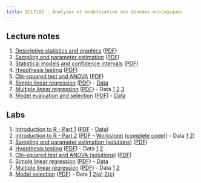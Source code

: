 ```yaml
---
title: ECL7102 - Analyses et modélisation des données écologiques
---
```



## Lecture notes

1. [Descriptive statistics and graphics](notes_cours/1E-Descriptive_statistics.html) ([PDF](notes_cours/1E-Descriptive_statistics.pdf))
2. [Sampling and parameter estimation](notes_cours/2E-Sampling_estimation.html) ([PDF](notes_cours/2E-Sampling_estimation.pdf))
3. [Statistical models and confidence intervals](notes_cours/3E-Statistical_models.html) ([PDF](notes_cours/3E-Statistical_models.pdf))
4. [Hypothesis testing](notes_cours/4E-Hypothesis_testing.html) ([PDF](notes_cours/4E-Hypothesis_testing.pdf))
5. [Chi-squared test and ANOVA](notes_cours/5E-Chi2_ANOVA.html) ([PDF](notes_cours/5E-Chi2_ANOVA.pdf))
6. [Simple linear regression](notes_cours/6E-Linear_regression.html) ([PDF](notes_cours/6E-Linear_regression.pdf)) - [Data](donnees/plant_growth_rate.csv)
7. [Multiple linear regression](notes_cours/7E-Multiple_regression.html) ([PDF](notes_cours/7E-Multiple_regression.pdf)) - Data [1](donnees/compensation.csv) [2](donnees/growth.csv) [3](donnees/antibiot.csv)
8. [Model evaluation and selection](notes_cours/8E-Model_selection.html) ([PDF](notes_cours/8E-Model_selection.pdf)) - [Data](labos/britain_species.csv)


## Labs

1. [Introduction to R - Part 1](labos/1E-IntroR_part1.html) ([PDF](labos/1E-IntroR_part1.pdf) - [Data](labos/cours1_kejimkujik.csv))
2. [Introduction to R - Part 2](labos/2E-IntroR_part2.html) ([PDF](labos/2E-IntroR_part2.pdf) - [Worksheet](labos/2E-worksheet.R) ([complete code](labos/2E-worksheet_complete.R))) - Data [1](labos/cours1_kejimkujik.csv) [2](labos/codes_especes.csv))
3. [Sampling and parameter estimation (solutions)](labos/3RE-Sampling_estimation.html) ([PDF](labos/3RE-Sampling_estimation.pdf))
4. [Hypothesis testing](labos/4E-Tests_mean.html) ([PDF](labos/4E-Tests_mean.pdf)) - Data [1](labos/gardens.csv) [2](labos/nconc.csv)
5. [Chi-squared test and ANOVA (solutions)](labos/5RE-Chi2_ANOVA.html) ([PDF](labos/5RE-Chi2_ANOVA.pdf))
6. [Simple linear regression](labos/6E-Linear_regression.html) ([PDF](labos/6E-Linear_regression.pdf)) - [Data](labos/britain_species.csv)
7. [Multiple linear regression](labos/7E-Multiple_regression.html) ([PDF](labos/7E-Multiple_regression.pdf)) - Data [1](labos/sablefish.csv) [2](labos/sardinella.csv)
8. [Model selection](labos/8E-Model_selection.html) ([PDF](labos/8E-Model_selection.pdf)) - Data [1](labos/environment.csv) [2(a)](labos/migration.csv) [2(c)](labos/migr_test.csv)

